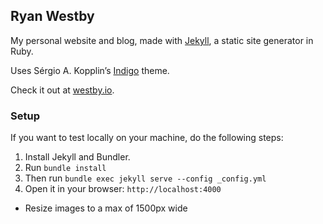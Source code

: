 ## Ryan Westby

My personal website and blog, made with [Jekyll](http://jekyllrb.com/), a static site generator in Ruby. 

Uses Sérgio A. Kopplin’s [Indigo](https://github.com/sergiokopplin/indigo) theme.

Check it out at [westby.io](http://westby.io/).

### Setup

If you want to test locally on your machine, do the following steps:

1. Install Jekyll and Bundler.
2. Run `bundle install`
3. Then run `bundle exec jekyll serve --config _config.yml`
4. Open it in your browser: `http://localhost:4000`

* Resize images to a max of 1500px wide
